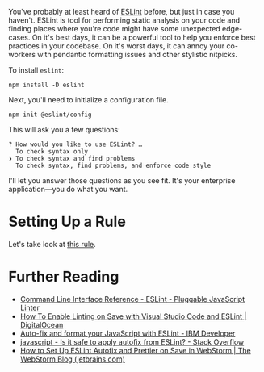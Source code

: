 You've probably at least heard of [ESLint](https://eslint.org) before, but just in case you haven't. ESLint is tool for performing static analysis on your code and finding places where you're code might have some unexpected edge-cases. On it's best days, it can be a powerful tool to help you enforce best practices in your codebase. On it's worst days, it can annoy your co-workers with pendantic formatting issues and other stylistic nitpicks.

To install `eslint`:

```
npm install -D eslint
```

Next, you'll need to initialize a configuration file.

```
npm init @eslint/config
```

This will ask you a few questions:

```
? How would you like to use ESLint? …
  To check syntax only
❯ To check syntax and find problems
  To check syntax, find problems, and enforce code style
```

I'll let you answer those questions as you see fit. It's your enterprise application—you do what you want.

# Setting Up a Rule

Let's take look at [this rule](https://eslint.org/docs/latest/rules/no-console).

# Further Reading

- [Command Line Interface Reference - ESLint - Pluggable JavaScript Linter](https://eslint.org/docs/latest/use/command-line-interface)
- [How To Enable Linting on Save with Visual Studio Code and ESLint | DigitalOcean](https://www.digitalocean.com/community/tutorials/workflow-auto-eslinting)
- [Auto-fix and format your JavaScript with ESLint - IBM Developer](https://developer.ibm.com/articles/auto-fix-and-format-your-javascript-with-eslint/)
- [javascript - Is it safe to apply autofix from ESLint? - Stack Overflow](https://stackoverflow.com/questions/50289536/is-it-safe-to-apply-autofix-from-eslint)
- [How to Set Up ESLint Autofix and Prettier on Save in WebStorm | The WebStorm Blog (jetbrains.com)](https://blog.jetbrains.com/webstorm/2016/08/using-external-tools/)
